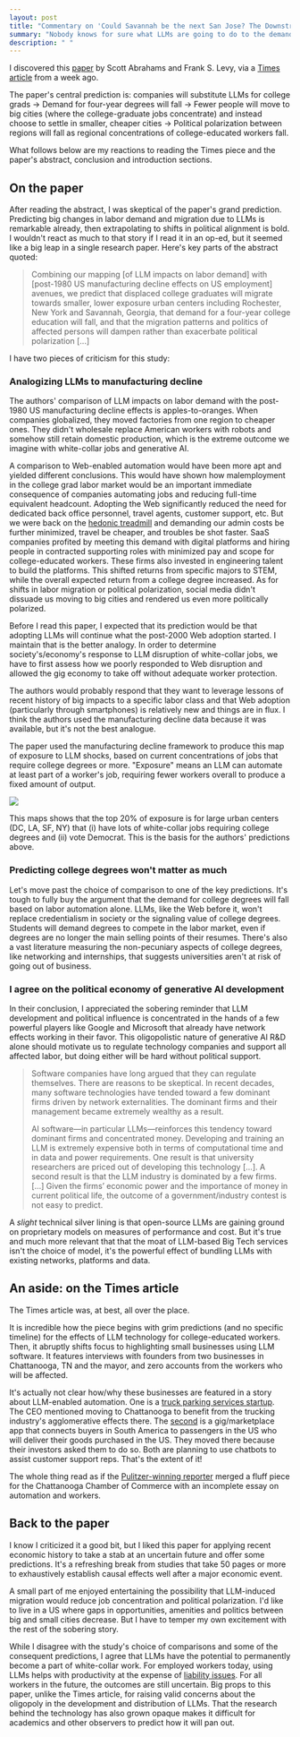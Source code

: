 ```yaml
---
layout: post
title: "Commentary on 'Could Savannah be the next San Jose? The Downstream Effects of Large Language Models'"
summary: "Nobody knows for sure what LLMs are going to do to the demand for college-educated labor. One study uses the effects of globalization on American factory workers as a guide."
description: " "
---
```


I discovered this [paper](https://papers.ssrn.com/sol3/papers.cfm?abstract_id=4874104) by Scott Abrahams and Frank S. Levy, via a [Times article](https://www.nytimes.com/2024/12/26/technology/ai-economy-workers.html) from a week ago.

The paper's central prediction is: companies will substitute LLMs for college grads → Demand for four-year degrees will fall → Fewer people will move to big cities (where the college-graduate jobs concentrate) and instead choose to settle in smaller, cheaper cities → Political polarization between regions will fall as regional concentrations of college-educated workers fall.

What follows below are my reactions to reading the Times piece and the paper's abstract, conclusion and introduction sections.

## On the paper

After reading the abstract, I was skeptical of the paper's grand prediction. Predicting big changes in labor demand and migration due to LLMs is remarkable already, then extrapolating to shifts in political alignment is bold. I wouldn't react as much to that story if I read it in an op-ed, but it seemed like a big leap in a single research paper. Here's key parts of the abstract quoted:

> Combining our mapping [of LLM impacts on labor demand] with [post-1980 US manufacturing decline effects on US employment] avenues, we predict that displaced college graduates will migrate towards smaller, lower exposure urban centers including Rochester, New York and Savannah, Georgia, that demand for a four-year college education will fall, and that the migration patterns and politics of affected persons will dampen rather than exacerbate political polarization [...]

I have two pieces of criticism for this study:

### Analogizing LLMs to manufacturing decline

The authors' comparison of LLM impacts on labor demand with the post-1980
US manufacturing decline effects is apples-to-oranges. When companies globalized, they moved factories from one region to cheaper ones. They didn't wholesale replace American workers with robots and somehow still retain domestic production, which is the extreme outcome we imagine with white-collar jobs and generative AI.

A comparison to Web-enabled automation would have been more apt and yielded different conclusions. This would have shown how malemployment in the college grad labor market would be an important immediate consequence of companies automating jobs and reducing full-time equivalent headcount. Adopting the Web significantly reduced the need for dedicated back office personnel, travel agents, customer support, etc. But we were back on the [hedonic treadmill](https://en.wikipedia.org/wiki/Hedonic_treadmill) and demanding our admin costs be further minimized, travel be cheaper, and troubles be shot faster. SaaS companies profited by meeting this demand with digital platforms and hiring people in contracted supporting roles with minimized pay and scope for college-educated workers. These firms also invested in engineering talent to build the platforms. This shifted returns from specific majors to STEM, while the overall expected return from a college degree increased. As for shifts in labor migration or political polarization, social media didn't dissuade us moving to big cities and rendered us even more politically polarized.

Before I read this paper, I expected that its prediction would be that adopting LLMs will continue what the post-2000 Web adoption started. I maintain that is the better analogy. In order to determine society's/economy's response to LLM disruption of white-collar jobs, we have to first assess how we poorly responded to Web disruption and allowed the gig economy to take off without adequate worker protection.

The authors would probably respond that they want to leverage lessons of recent history of big impacts to a specific labor class and that Web adoption (particularly through smartphones) is relatively new and things are in flux. I think the authors used the manufacturing decline data because it was available, but it's not the best analogue.

The paper used the manufacturing decline framework to produce this map of exposure to LLM shocks, based on current concentrations of jobs that require college degrees or more. "Exposure" means an LLM can automate at least part of a worker's job, requiring fewer workers overall to produce a fixed amount of output.

![](https://dirtychai.net/images/2024-12-31-llm-exposure-map.png)

This maps shows that the top 20% of exposure is for large urban centers (DC, LA, SF, NY) that (i) have lots of white-collar jobs requiring college degrees and (ii) vote Democrat. This is the basis for the authors' predictions above.

### Predicting college degrees won't matter as much

Let's move past the choice of comparison to one of the key predictions. It's tough to fully buy the argument that the demand for college degrees will fall based on labor automation alone. LLMs, like the Web before it, won't replace credentialism in society or the signaling value of college degrees. Students will demand degrees to compete in the labor market, even if degrees are no longer the main selling points of their resumes. There's also a vast literature measuring the non-pecuniary aspects of college degrees, like networking and internships, that suggests universities aren't at risk of going out of business.

### I agree on the political economy of generative AI development

In their conclusion, I appreciated the sobering reminder that LLM development and political influence is concentrated in the hands of a few powerful players like Google and Microsoft that already have network effects working in their favor. This oligopolistic nature of generative AI R&D alone should motivate us to regulate technology companies and support all affected labor, but doing either will be hard without political support.

> Software companies have long argued that they can regulate themselves. There are reasons to be skeptical. In recent decades, many software technologies have tended toward a few dominant firms driven by network externalities. The dominant firms and their management became extremely wealthy as a result.
>
> AI software—in particular LLMs—reinforces this tendency toward dominant firms and concentrated money. Developing and training an LLM is extremely expensive both in terms of computational time and in data and power requirements. One result is that university researchers are priced out of developing this technology [...]. A second result is that the LLM industry is dominated by a few firms. [...] Given the firms’ economic power and the importance of money in current political life, the outcome of a government/industry contest is not easy to predict.

A _slight_ technical silver lining is that open-source LLMs are gaining ground on proprietary models on measures of performance and cost. But it's true and much more relevant that that the moat of LLM-based Big Tech services isn't the choice of model, it's the powerful effect of bundling LLMs with existing networks, platforms and data.

## An aside: on the Times article

The Times article was, at best, all over the place.

It is incredible how the piece begins with grim predictions (and no specific timeline) for the effects of LLM technology for college-educated workers. Then, it abruptly shifts focus to highlighting small businesses using LLM software. It features interviews with founders from two businesses in Chattanooga, TN and the mayor, and zero accounts from the workers who will be affected.

It's actually not clear how/why these businesses are featured in a story about LLM-enabled automation. One is a [truck parking services startup](https://truckparkingclub.com/). The CEO mentioned moving to Chattanooga to benefit from the trucking industry's agglomerative effects there. The [second](https://shappi.com/home) is a gig/marketplace app that connects buyers in South America to passengers in the US who will deliver their goods purchased in the US. They moved there because their investors asked them to do so. Both are planning to use chatbots to assist customer support reps. That's the extent of it!

The whole thing read as if the [Pulitzer-winning reporter](https://www.nytimes.com/by/steve-lohr) merged a fluff piece for the Chattanooga Chamber of Commerce with an incomplete essay on automation and workers.

## Back to the paper

I know I criticized it a good bit, but I liked this paper for applying recent economic history to take a stab at an uncertain future and offer some predictions. It's a refreshing break from studies that take 50 pages or more to exhaustively establish causal effects well after a major economic event.

A small part of me enjoyed entertaining the possibility that LLM-induced migration would reduce job concentration and political polarization. I'd like to live in a US where gaps in opportunities, amenities and politics between big and small cities decrease. But I have to temper my own excitement with the rest of the sobering story.

While I disagree with the study's choice of comparisons and some of the consequent predictions, I agree that LLMs have the potential to permanently become a part of white-collar work. For employed workers today, using LLMs helps with productivity at the expense of [liability issues](https://dirtychai.net/2024/12/22/tom-macwright-on-not-using-copilot.html#I%20am%20ultimately%20responsible%20for%20AI%20hallucinations:~:text=I%20am%20ultimately%20responsible%20for%20AI%20hallucinations). For all workers in the future, the outcomes are still uncertain. Big props to this paper, unlike the Times article, for raising valid concerns about the oligopoly in the development and distribution of LLMs. That the research behind the technology has also grown opaque makes it difficult for academics and other observers to predict how it will pan out.
